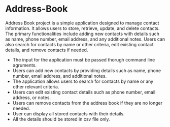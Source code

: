 # Address-Book
Address Book project is a simple application designed to manage contact information. It allows users to store, retrieve, update, and delete contacts. The primary functionalities include adding new contacts with details such as name, phone number, email address, and any additional notes. Users can also search for contacts by name or other criteria, edit existing contact details, and remove contacts if needed.

- The input for the application must be passed thorugh command line agruments.
- Users can add new contacts by providing details such as name, phone number, email address, and additional notes.
- The application allows users to search for contacts by name or any other relevant criteria.
- Users can edit existing contact details such as phone number, email address, or notes.
- Users can remove contacts from the address book if they are no longer needed.
- User can display all stored contacts with their details.
- All the details should be stored in csv file only.
